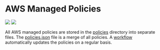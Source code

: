 # AWS Managed Policies

![](https://shields.io/date/1662361164.svg?label=last%20run)
![](https://shields.io/date/1662361164.svg?label=last%20updated)

All AWS managed policies are stored in the [policies](policies) directory into
separate files. The [policies.json](policies/policies.json) file is a merge of
all policies. A [workflow](.github/workflows/list-policies.yaml) automatically
updates the policies on a regular basis.
